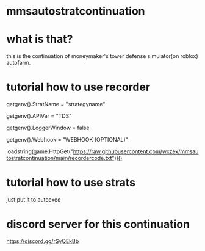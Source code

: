 # mmsautostratcontinuation

# what is that?
this is the continuation of moneymaker's tower defense simulator(on roblox) autofarm.

# tutorial how to use recorder
getgenv().StratName = "strategyname"

getgenv().APIVar = "TDS"

getgenv().LoggerWindow = false

getgenv().Webhook = "WEBHOOK (OPTIONAL)"

loadstring(game:HttpGet("https://raw.githubusercontent.com/wxzex/mmsautostratcontinuation/main/recordercode.txt"))()

# tutorial how to use strats
just put it to autoexec

# discord server for this continuation
https://discord.gg/rSyQEkBb
